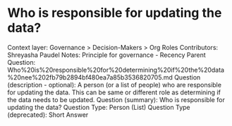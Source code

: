 # Who is responsible for updating the data?

Context layer: Governance > Decision-Makers > Org Roles
Contributors: Shreyasha Paudel
Notes: Principle for governance - Recency
Parent Question: Who%20is%20responsible%20for%20determining%20if%20the%20data%20nee%202fb79b2894bf480ea7a85b3536820705.md
Question (description - optional): A person (or a list of people) who are responsible for updating the data. This can be same or different role as determining if the data needs to be updated.
Question (summary): Who is responsible for updating the data?
Question Type: Person (List)
Question Type (deprecated): Short Answer